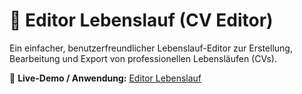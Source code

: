 # 📝 Editor Lebenslauf (CV Editor)

Ein einfacher, benutzerfreundlicher Lebenslauf-Editor zur Erstellung, Bearbeitung und Export von professionellen Lebensläufen (CVs).

🔗 **Live-Demo / Anwendung:** [Editor Lebenslauf](https://nathaniel32.github.io/Lebenslauf-Editor/)  